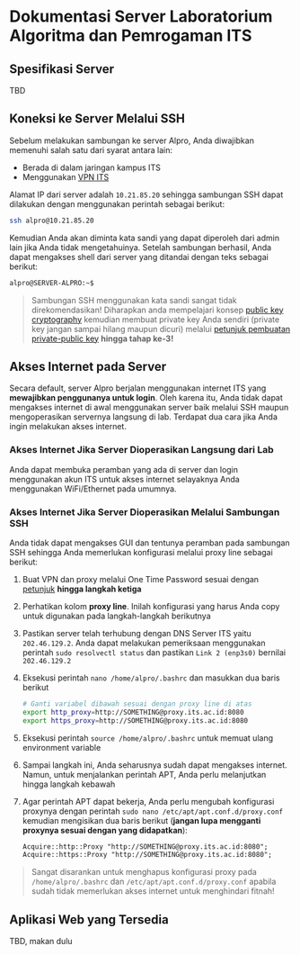 # Dokumentasi Server Laboratorium Algoritma dan Pemrogaman ITS

## Spesifikasi Server

TBD

## Koneksi ke Server Melalui SSH

Sebelum melakukan sambungan ke server Alpro, Anda diwajibkan memenuhi salah satu dari syarat antara lain:

- Berada di dalam jaringan kampus ITS
- Menggunakan [VPN ITS](https://id.its.ac.id/otp/)

Alamat IP dari server adalah `10.21.85.20` sehingga sambungan SSH dapat dilakukan dengan menggunakan perintah sebagai berikut:

```bash
ssh alpro@10.21.85.20
```

Kemudian Anda akan diminta kata sandi yang dapat diperoleh dari admin lain jika Anda tidak mengetahuinya. Setelah sambungan berhasil, Anda dapat mengakses shell dari server yang ditandai dengan teks sebagai berikut:

```bash
alpro@SERVER-ALPRO:~$
```

> Sambungan SSH menggunakan kata sandi sangat tidak direkomendasikan! Diharapkan anda mempelajari konsep [public key cryptography](https://youtu.be/GSIDS_lvRv4?si=OVtxEhVKyWRboUvr) kemudian membuat private key Anda sendiri (private key jangan sampai hilang maupun dicuri) melalui [petunjuk pembuatan private-public key](https://www.digitalocean.com/community/tutorials/how-to-set-up-ssh-keys-on-ubuntu-20-04) **hingga tahap ke-3!**

## Akses Internet pada Server

Secara default, server Alpro berjalan menggunakan internet ITS yang **mewajibkan penggunanya untuk login**. Oleh karena itu, Anda tidak dapat mengakses internet di awal menggunakan server baik melalui SSH maupun mengoperasikan servernya langsung di lab. Terdapat dua cara jika Anda ingin melakukan akses internet.

### Akses Internet Jika Server Dioperasikan Langsung dari Lab

Anda dapat membuka peramban yang ada di server dan login menggunakan akun ITS untuk akses internet selayaknya Anda menggunakan WiFi/Ethernet pada umumnya.

### Akses Internet Jika Server Dioperasikan Melalui Sambungan SSH

Anda tidak dapat mengakses GUI dan tentunya peramban pada sambungan SSH sehingga Anda memerlukan konfigurasi melalui proxy line sebagai berikut:

1. Buat VPN dan proxy melalui One Time Password sesuai dengan [petunjuk](https://www.its.ac.id/dptsi/wp-content/uploads/sites/8/2023/02/PANDUAN-PENGGUNAAN-VPN.pdf) **hingga langkah ketiga**
2. Perhatikan kolom **proxy line**. Inilah konfigurasi yang harus Anda copy untuk digunakan pada langkah-langkah berikutnya
3. Pastikan server telah terhubung dengan DNS Server ITS yaitu `202.46.129.2`. Anda dapat melakukan pemeriksaan menggunakan perintah `sudo resolvectl status` dan pastikan `Link 2 (enp3s0)` bernilai `202.46.129.2`
4. Eksekusi perintah `nano /home/alpro/.bashrc` dan masukkan dua baris berikut

   ```bash
   # Ganti variabel dibawah sesuai dengan proxy line di atas
   export http_proxy=http://SOMETHING@proxy.its.ac.id:8080
   export https_proxy=http://SOMETHING@proxy.its.ac.id:8080
   ```

5. Eksekusi perintah `source /home/alpro/.bashrc` untuk memuat ulang environment variable
6. Sampai langkah ini, Anda seharusnya sudah dapat mengakses internet. Namun, untuk menjalankan perintah APT, Anda perlu melanjutkan hingga langkah kebawah
7. Agar perintah APT dapat bekerja, Anda perlu mengubah konfigurasi proxynya dengan perintah `sudo nano /etc/apt/apt.conf.d/proxy.conf` kemudian mengisikan dua baris berikut (**jangan lupa mengganti proxynya sesuai dengan yang didapatkan**):

   ```txt
   Acquire::http::Proxy "http://SOMETHING@proxy.its.ac.id:8080";
   Acquire::https::Proxy "http://SOMETHING@proxy.its.ac.id:8080";
   ```

> Sangat disarankan untuk menghapus konfigurasi proxy pada `/home/alpro/.bashrc` dan `/etc/apt/apt.conf.d/proxy.conf` apabila sudah tidak memerlukan akses internet untuk menghindari fitnah!

## Aplikasi Web yang Tersedia

TBD, makan dulu
